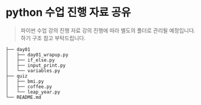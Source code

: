 # python 수업 진행 자료 공유
> 파이썬 수업 강의 진행 자료
강의 진행에 따라 별도의 폴더로 관리될 예정입니다.
하기 구조 참고 부탁드립니다.

```
├── day01
│   ├── day01_wrapup.py
│   ├── if_else.py
│   ├── input_print.py
│   └── variables.py
├── quiz
│   ├── bmi.py
│   ├── coffee.py
│   └── leap_year.py
└── README.md
```
